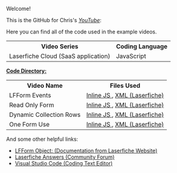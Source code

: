 Welcome!

This is the GitHub for Chris's <i><a href="https://www.youtube.com/@christopherburrows9145">YouTube</a></i>: 

Here you can find all of the code used in the example videos. 
<table> 
<tr>
<th> Video Series </th>
<th> Coding Language </th>
</tr>
<tr> 
<td> Laserfiche Cloud (SaaS application) </td>
<td> JavaScript </td>
</table>

<u>**Code Directory:**</u>
<table> 
<tr>
<th> Video Name </th>
<th> Files Used </th>
</tr>
<tr> 
<td> LFForm Events </td>
<td> <a href ="https://github.com/cbradiodrums/LFTutorial/blob/main/Youtube%20Videos/LFFormEvents/LFFormEvents%20JS.js"> Inline JS </a>, 
<a href=""> XML (Laserfiche) </a> </td>
</tr>
<tr> 
<td> Read Only Form </td>
<td> <a href ="https://github.com/cbradiodrums/LFTutorial/blob/main/Youtube%20Videos/ReadOnlyForm/ReadOnlyForm%20JS.js"> Inline JS </a>,
<a href=""> XML (Laserfiche) </a> </td> </td>
</tr>
<tr> 
<td> Dynamic Collection Rows </td>
<td> <a href ="https://github.com/cbradiodrums/LFTutorial/blob/main/Youtube%20Videos/CollectionRows/CollectionRows%20JS.js"> Inline JS </a>,
<a href=""> XML (Laserfiche) </a> </td> </td>
</tr>
<tr> 
<td> One Form Use </td>
<td> <a href ="https://github.com/cbradiodrums/LFTutorial/blob/main/Youtube%20Videos/OneFormUse/OneFormUse%20Js.js"> Inline JS </a>,
<a href=""> XML (Laserfiche) </a> </td> </td>
</tr>
</table>

And some other helpful links: <br>

- <a href="https://doc.laserfiche.com/laserfiche.documentation/en-us/Subsystems/ProcessAutomation/Content/Forms-Current/Javascript-and-CSS/TheLFFormObject.htm">LFForm Object: (Documentation from Laserfiche Website)</a>
- <a href="https://answers.laserfiche.com/"> Laserfiche Answers (Community Forum) </a>
- <a href="https://code.visualstudio.com/">Visual Studio Code (Coding Text Editor) </a>